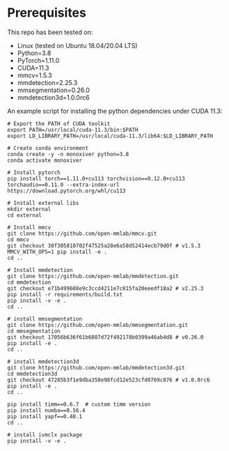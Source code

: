 # Prerequisites

This repo has been tested on:

- Linux (tested on Ubuntu 18.04/20.04 LTS)
- Python=3.8
- PyTorch=1.11.0
- CUDA=11.3
- mmcv=1.5.3
- mmdetection=2.25.3
- mmsegmentation=0.26.0
- mmdetection3d=1.0.0rc6

An example script for installing the python dependencies under CUDA 11.3:
```
# Export the PATH of CUDA toolkit
export PATH=/usr/local/cuda-11.3/bin:$PATH
export LD_LIBRARY_PATH=/usr/local/cuda-11.3/lib64:$LD_LIBRARY_PATH

# Create conda environment
conda create -y -n monoxiver python=3.8
conda activate monoxiver

# Install pytorch
pip install torch==1.11.0+cu113 torchvision==0.12.0+cu113 torchaudio==0.11.0 --extra-index-url https://download.pytorch.org/whl/cu113

# Install external libs
mkdir external
cd external

# Install mmcv
git clone https://github.com/open-mmlab/mmcv.git
cd mmcv
git checkout 30f305810702f47525a28e6a58d52414ecb79d0f # v1.5.3
MMCV_WITH_OPS=1 pip install -e .
cd ..

# Install mmdetection
git clone https://github.com/open-mmlab/mmdetection.git
cd mmdetection
git checkout e71b499608e9c3ccd4211e7c815fa20eeedf18a2 # v2.25.3
pip install -r requirements/build.txt
pip install -v -e .
cd ..

# install mmsegmentation
git clone https://github.com/open-mmlab/mmsegmentation.git
cd mmsegmentation
git checkout 17056b636f61b6887d72f492178b0399a46ab4d8 # v0.26.0
pip install -e .
cd ..

# install mmdetection3d
git clone https://github.com/open-mmlab/mmdetection3d.git
cd mmdetection3d
git checkout 47285b3f1e9dba358e98fcd12e523cfd0769c876 # v1.0.0rc6
pip install -e .
cd ..

pip install timm==0.6.7  # custom timm version
pip install numba==0.56.4
pip install yapf==0.40.1
cd ..

# install ivmclx package
pip install -v -e .
```
